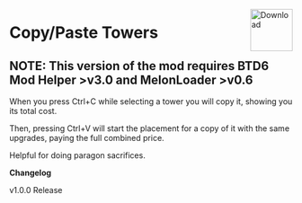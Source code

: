 <a href="https://github.com/doombubbles/copy-paste-towers/releases/latest/download/CopyPasteTowers.dll"><img align="right" alt="Download" height="75" src="https://github.com/doombubbles/BTD6-Mods/blob/main/download.png?raw=true"></a>

# Copy/Paste Towers

## NOTE: This version of the mod requires BTD6 Mod Helper >v3.0 and MelonLoader >v0.6

When you press Ctrl+C while selecting a tower you will copy it, showing you its total cost.

Then, pressing Ctrl+V will start the placement for a copy of it with the same upgrades, paying the full combined price.

Helpful for doing paragon sacrifices.

**Changelog**

v1.0.0 Release
